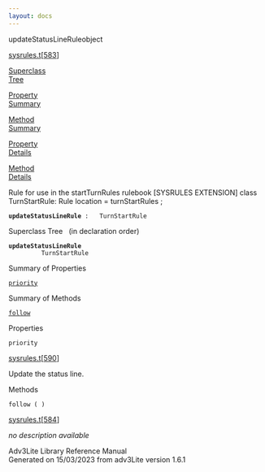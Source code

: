 ```yaml
---
layout: docs
---
```

<span class="title">updateStatusLineRule</span><span class="type">object</span>

[sysrules.t](../file/sysrules.t.html)\[[583](../source/sysrules.t.html#583)\]

[Superclass  
Tree](#_SuperClassTree_)

[Property  
Summary](#_PropSummary_)

[Method  
Summary](#_MethodSummary_)

[Property  
Details](#_Properties_)

[Method  
Details](#_Methods_)



Rule for use in the startTurnRules rulebook \[SYSRULES EXTENSION\] class
TurnStartRule: Rule location = turnStartRules ;

**`updateStatusLineRule`**` :   TurnStartRule`



<span id="_SuperClassTree_"></span>



<span class="hdln">Superclass Tree</span>   (in declaration order)



**`updateStatusLineRule`**  
`         TurnStartRule`  
<span id="_PropSummary_"></span>



<span class="hdln">Summary of Properties</span>  



[`priority`](#priority)

<span id="_MethodSummary_"></span>



<span class="hdln">Summary of Methods</span>  



[`follow`](#follow)

<span id="_Properties_"></span>



<span class="hdln">Properties</span>  



<span id="priority"></span>

`priority`

[sysrules.t](../file/sysrules.t.html)\[[590](../source/sysrules.t.html#590)\]



Update the status line.



<span id="_Methods_"></span>



<span class="hdln">Methods</span>  



<span id="follow"></span>

`follow ( )`

[sysrules.t](../file/sysrules.t.html)\[[584](../source/sysrules.t.html#584)\]



*no description available*





Adv3Lite Library Reference Manual  
Generated on 15/03/2023 from adv3Lite version 1.6.1


